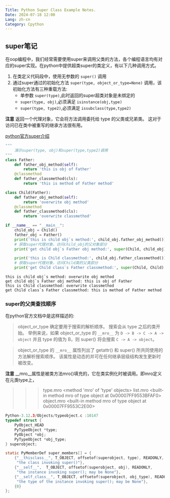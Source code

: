 ```yaml
---
Title: Python Super Class Example Notes.
Date: 2024-07-18 12:00
Lang: zh-cn
Category: Cpython
---
```


## super笔记
在oop编程中，我们经常需要使用super来调用父类的方法，各个编程语言均有对应的super实现。在python中提供超类super的类定义，有以下几种调用方式。
1. 在类定义代码段中，使用无参数的 `super()` 调用
2. 通过super通过的初始化方法 `super(type, object_or_type=None)` 调用，该初始化方法有三种重载方法:
    - 单参数 `super(type)`,此时返回的super超类对象是未绑定的
    - `super(type, obj)`,必须满足 `isinstance(obj,type)`
    - `super(type, type2)`,必须满足 `issubclass(type,type2)`

**注意** 返回一个代理对象，它会将方法调用委托给 type 的父类或兄弟类。 这对于访问已在类中被重写的继承方法很有用。

[python官方super介绍](https://docs.python.org/zh-cn/3/library/functions.html#super)



```python
""" 
    演示super(type, obj)和super(type,type2)调用
"""
class Father:
    def father_obj_method(self):
        return 'this is obj of Father'
    @classmethod
    def father_classmethod(cls):
        return 'this is method of Father method'

class Child(Father):
    def father_obj_method(self):
        return 'overwrite obj method'
    @classmethod
    def father_classmethod(cls):
        return 'overwrite classmethod'

if __name__ == "__main__":
    child_obj = Child()
    father_obj = Father()
    print('this is child obj`s method:', child_obj.father_obj_method())
    # 获取super代理对象，访问child_obj的父对象部分
    print('get child obj`s Father obj method:', super(Child, child_obj).father_obj_method())

    print('this is Child classmethod:', child_obj.father_classmethod())
    # 获取super代理对象，访问Child类的父类部分
    print('get Child class`s Father classmethod:', super(Child, Child).father_classmethod())
```

    this is child obj`s method: overwrite obj method
    get child obj`s Father obj method: this is obj of Father
    this is Child classmethod: overwrite classmethod
    get Child class`s Father classmethod: this is method of Father method


### super的父类查找顺序
在python官方文档中是这样描述的:
> object_or_type 确定要用于搜索的解析顺序。 搜索会从 type 之后的类开始。
举例来说，如果 object_or_type 的 `__mro__` 为 `D -> B -> C -> A -> object` 并且 type 的值为 B，则 super() 将会搜索 `C -> A -> object`。

> object_or_type 的 `__mro__` 属性列出了 getattr() 和 super() 所共同使用的方法解析搜索顺序。 该属性是动态的并可在任何继承层级结构发生更新时被改变。

**注意** __mro__属性是被类方法mro()填充的，它在类实例化时被调用。即mro定义在元类type上，

>>> type.mro
<method 'mro' of 'type' objects>
>>> list.mro
<built-in method mro of type object at 0x00007FF9553BFAF0>
>>> object.mro
<built-in method mro of type object at 0x00007FF9553C2E00>


```C
Python-3.12.3/Objects/typeobject.c :10147
typedef struct {
    PyObject_HEAD
    PyTypeObject *type;
    PyObject *obj;
    PyTypeObject *obj_type;
} superobject;

static PyMemberDef super_members[] = {
    {"__thisclass__", T_OBJECT, offsetof(superobject, type), READONLY,
     "the class invoking super()"},
    {"__self__",  T_OBJECT, offsetof(superobject, obj), READONLY,
     "the instance invoking super(); may be None"},
    {"__self_class__", T_OBJECT, offsetof(superobject, obj_type), READONLY,
     "the type of the instance invoking super(); may be None"},
    {0}
};
```
